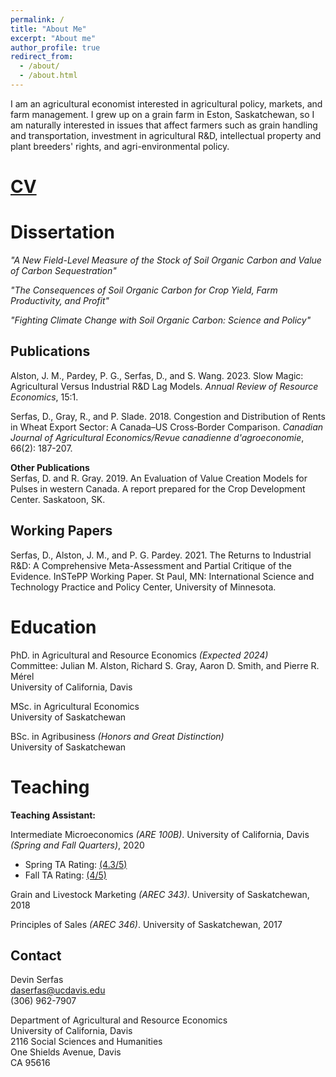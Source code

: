 ```yaml
---
permalink: /
title: "About Me"
excerpt: "About me"
author_profile: true
redirect_from: 
  - /about/
  - /about.html
---
```


I am an agricultural economist interested in agricultural policy, markets, and farm management. I grew up on a grain farm in Eston, Saskatchewan, so I am naturally interested in issues that affect farmers such as grain handling and transportation, investment in agricultural R&D, intellectual property and plant breeders' rights, and agri-environmental policy. 


[CV](http://devinserfas.github.io/files/DEVIN_SERFAS_RESUME.pdf)
======



Dissertation 
======
*"A New Field-Level Measure of the Stock of Soil Organic Carbon and Value of Carbon Sequestration"*

*"The Consequences of Soil Organic Carbon for Crop Yield, Farm Productivity, and Profit"*

*"Fighting Climate Change with Soil Organic Carbon: Science and Policy"*

Publications
------
Alston, J. M., Pardey, P. G., Serfas, D., and S. Wang. 2023. Slow Magic: Agricultural Versus Industrial R&D Lag Models. *Annual Review of Resource Economics*, 15:1.

Serfas, D., Gray, R., and P. Slade. 2018. Congestion and Distribution of Rents in Wheat Export Sector: A Canada–US Cross‐Border Comparison. *Canadian Journal of Agricultural Economics/Revue canadienne d'agroeconomie*, 66(2): 187-207. 

**Other Publications** <br />
Serfas, D. and R. Gray. 2019. An Evaluation of Value Creation Models for Pulses in western Canada. A report prepared for the Crop Development Center. Saskatoon, SK.

Working Papers
------

Serfas, D., Alston, J. M., and P. G. Pardey. 2021. The Returns to Industrial R&D: A Comprehensive Meta-Assessment and Partial Critique of the Evidence. InSTePP Working Paper. St Paul, MN: International Science and Technology Practice and Policy Center, University of Minnesota.


Education
======
PhD. in Agricultural and Resource Economics *(Expected 2024)* <br />
Committee: Julian M. Alston, Richard S. Gray, Aaron D. Smith, and Pierre R. Mérel <br />
University of California, Davis 

MSc. in Agricultural Economics <br />
University of Saskatchewan

BSc. in Agribusiness *(Honors and Great Distinction)* <br />
University of Saskatchewan


Teaching
======
**Teaching Assistant:**

Intermediate Microeconomics *(ARE 100B)*. University of California, Davis *(Spring and Fall Quarters)*, 2020
   * Spring TA Rating: [(4.3/5)](http://devinserfas.github.io/files/TA_Performance_Survey_ARE_100B_Spring_2020.pdf)
   * Fall TA Rating: [(4/5)](http://devinserfas.github.io/files/TA_Performance_Survey_ARE_100B_Fall_2020.pdf)
   
Grain and Livestock Marketing *(AREC 343)*. University of Saskatchewan, 2018

Principles of Sales *(AREC 346)*. University of Saskatchewan, 2017

Contact
------
Devin Serfas <br />
daserfas@ucdavis.edu <br />
(306) 962-7907 <br />


Department of Agricultural and Resource Economics <br />
University of California, Davis <br />
2116 Social Sciences and Humanities <br />
One Shields Avenue, Davis <br />
CA 95616 <br />

